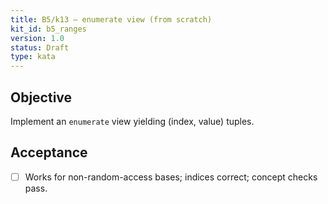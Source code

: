 ```yaml
---
title: B5/k13 — enumerate view (from scratch)
kit_id: b5_ranges
version: 1.0
status: Draft
type: kata
---
```

## Objective
Implement an `enumerate` view yielding (index, value) tuples.
## Acceptance
- [ ] Works for non-random-access bases; indices correct; concept checks pass.
